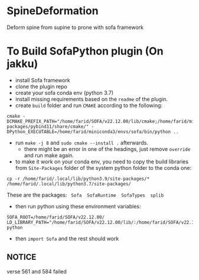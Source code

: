 # SpineDeformation

Deform spine from supine to prone with sofa framework


# To Build SofaPython plugin (On jakku)
- install Sofa framework
- clone the plugin repo
- create your sofa conda env (python 3.7)   
- install missing requirements based on the `readme` of the plugin.
- create `build` folder and run `CMAKE` according to the following:
```shell
cmake -DCMAKE_PREFIX_PATH="/home/farid/SOFA/v22.12.00/lib/cmake;/home/farid/miniconda3/envs/cycle_gan/lib/python3.7/site-packages/pybind11/share/cmake/" -DPython_EXECUTABLE=/home/farid/miniconda3/envs/sofa/bin/python ..
```
- run `make -j 8` and `sudo cmake --install .` afterwards.
  - there might be an error in one of the headings, just remove `override` and run make again.
- to make it work on your conda env, you need to copy the build libraries from `Site-Packages` folder of the system python folder to the conda one:

```shell
cp -r /home/farid/.local/lib/python3.9/site-packages/* /home/farid/.local/lib/python3.7/site-packages/
```

These are the packages:
` Sofa  SofaRuntime  SofaTypes  splib`

- then run python using these environment variables:

```shell
SOFA_ROOT=/home/farid/SOFA/v22.12.00/ LD_LIBRARY_PATH="/home/farid/SOFA/v22.12.00/lib/:/home/farid/SOFA/v22.12.00/collections/SofaSimulation/lib/:$LD_LIBRARY_PATH" python
```

- then `import Sofa` and the rest should work

## NOTICE

verse 561 and 584 failed